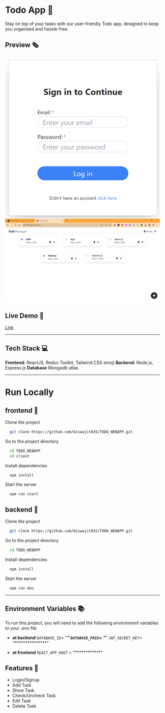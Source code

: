 
# Todo App 📑

Stay on top of your tasks with our user-friendly Todo app, designed to keep you organized and hassle-free.


## Preview 🗞️

![App Screenshot](./demo/login.png)
![App Screenshot](./demo/dash.png)


## Live Demo 🧰

[Link](https://t0d0web.vercel.app/)

***

## Tech Stack 💻

**Frontend:** ReactJS, Redux Toolkit, Tailwind CSS emoji
**Backend:** Node js, Express js
**Database** Mongodb atlas

***
# Run Locally

## frontend 📗

Clone the project

```bash
  git clone https://github.com/biswajit035/TODO_WEBAPP.git
```

Go to the project directory

```bash
  cd TODO_WEBAPP
  cd client
```

Install dependencies

```bash
  npm install
```

Start the server

```bash
  npm run start
```


## backend  📘

Clone the project

```bash
  git clone https://github.com/biswajit035/TODO_WEBAPP.git
```

Go to the project directory

```bash
  cd TODO_WEBAPP
```

Install dependencies

```bash
  npm install
```

Start the server

```bash
  npm run dev
```

****


## Environment Variables 📚

To run this project, you will need to add the following environment variables to your .env file
- **at backend**
`DATABASE_ID`= "***************"
`DATABASE_PASS`= "***************"
`JWT_SECRET_KEY`= "***************"

- **at frontend**
`REACT_APP_HOST` = "************"




## Features 🔖

- Login/Signup
- Add Task
- Show Task
- Check/Uncheck Task
- Edit Task
- Delete Task



